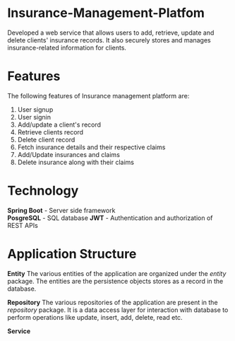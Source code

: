 # Insurance-Management-Platfom
Developed a web service that allows users to add, retrieve, update and delete clients' insurance records. It also securely stores and manages insurance-related information for clients.

# Features
The following features of Insurance management platform are:
1. User signup
2. User signin
3. Add/update a client's record
4. Retrieve clients record
5. Delete client record
6. Fetch insurance details and their respective claims
7. Add/Update insurances and claims
8. Delete insurance along with their claims

# Technology

**Spring Boot** - Server side framework\
**PosgreSQL** - SQL database
**JWT** - Authentication and authorization of REST APIs

# Application Structure

**Entity**
The various entities of the application are organized under the *entity* package. The entities are the persistence objects stores as a record in the database.

**Repository**
The various repositories of the application are present in the *repository* package. It is a data access layer for interaction with database to perform operations like update, insert, add, delete, read etc.

**Service**
